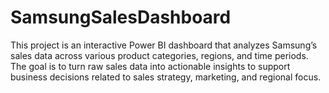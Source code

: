 # SamsungSalesDashboard
This project is an interactive Power BI dashboard that analyzes Samsung’s sales data across various product categories, regions, and time periods. The goal is to turn raw sales data into actionable insights to support business decisions related to sales strategy, marketing, and regional focus.
